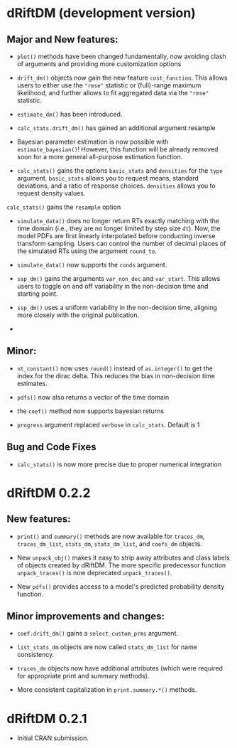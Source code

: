 # dRiftDM (development version)

## Major and New features: 

- `plot()` methods have been changed fundamentally, now avoiding clash of 
arguments and providing more customization options

- `drift_dm()` objects now gain the new feature `cost_function`. This allows
users to either use the `"rmse"` statistic or (full)-range maximum likelihood,
and further allows to fit aggregated data via the `"rmse"` statistic.

- `estimate_dm()` has been introduced.

- `calc_stats.drift_dm()` has gained an additional argument resample

- Bayesian parameter estimation is now possible with 
`estimate_bayesian()`! However, this function will be already removed 
soon for a more general all-purpose estimation function.

- `calc_stats()` gains the options `basic_stats` and `densities` for the `type` 
argument. `basic_stats` allows you to request means, standard deviations, and a 
ratio of response choices. `densities` allows you to request density values.

 `calc_stats()` gains the `resample` option

- `simulate_data()` does no longer return RTs exactly matching with the
time domain (i.e., they are no longer limited by step size `dt`). Now, the model
PDFs are first linearly interpolated before conducting inverse transform 
sampling. Users can control the number of decimal places of the simulated RTs
using the argument `round_to`.

- `simulate_data()` now supports the `conds` argument.

- `ssp_dm()` gains the arguments `var_non_dec` and `var_start`. This allows 
users to toggle on and off variability in the non-decision time and starting
point.

- `ssp_dm()` uses a uniform variability in the non-decision time, aligning more 
closely with the original publication.

- 

## Minor: 

- `nt_constant()` now uses `round()` instead of `as.integer()` to get the 
index for the dirac delta. This reduces the bias in non-decision time estimates.

- `pdfs()` now also returns a vector of the time domain

- the `coef()` method now supports bayesian returns

- `progress` argument replaced `verbose` in `calc_stats`. Default is 1

## Bug and Code Fixes

- `calc_stats()` is now more precise due to proper numerical integration




# dRiftDM 0.2.2


## New features: 

- `print()` and `summary()` methods are now available for `traces_dm`,
`traces_dm_list`, `stats_dm`, `stats_dm_list`, and `coefs_dm` objects.

- New `unpack_obj()` makes it easy to strip away attributes and class labels of
objects created by dRiftDM. The more specific predecessor function
`unpack_traces()` is now deprecated `unpack_traces()`.

- New `pdfs()` provides access to a model's predicted probability density
function.


## Minor improvements and changes: 

- `coef.drift_dm()` gains a `select_custom_prms` argument.

- `list_stats_dm` objects are now called `stats_dm_list` for name consistency.

- `traces_dm` objects now have additional attributes (which were required for
appropriate print and summary methods).

- More consistent capitalization in `print.summary.*()` methods.



# dRiftDM 0.2.1

* Initial CRAN submission.
